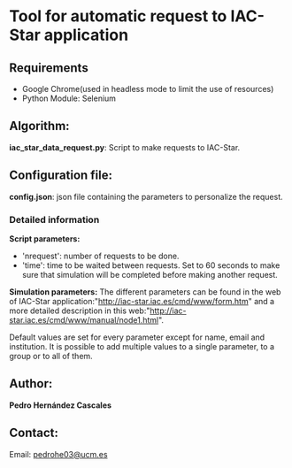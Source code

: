 # Tool for automatic request to IAC-Star application

## Requirements
* Google Chrome(used in headless mode to limit the use of resources) 
* Python Module: Selenium

## Algorithm:

**iac_star_data_request.py**: Script to make requests to IAC-Star.


## Configuration file:

**config.json**: json file containing the parameters to personalize the request. 

### Detailed information

**Script parameters:**
* 'nrequest': number of requests to be done.
* 'time': time to be waited between requests. Set to 60 seconds to make sure that simulation will be completed before making another request.

**Simulation parameters:**
The different parameters can be found in the web of IAC-Star application:"http://iac-star.iac.es/cmd/www/form.htm" and a more detailed description in this web:"http://iac-star.iac.es/cmd/www/manual/node1.html".

Default values are set for every parameter except for name, email and institution. It is possible to add multiple values to a single parameter, to a group or to all of them. 

## Author:

**Pedro Hernández Cascales**

## Contact:

Email: pedrohe03@ucm.es

